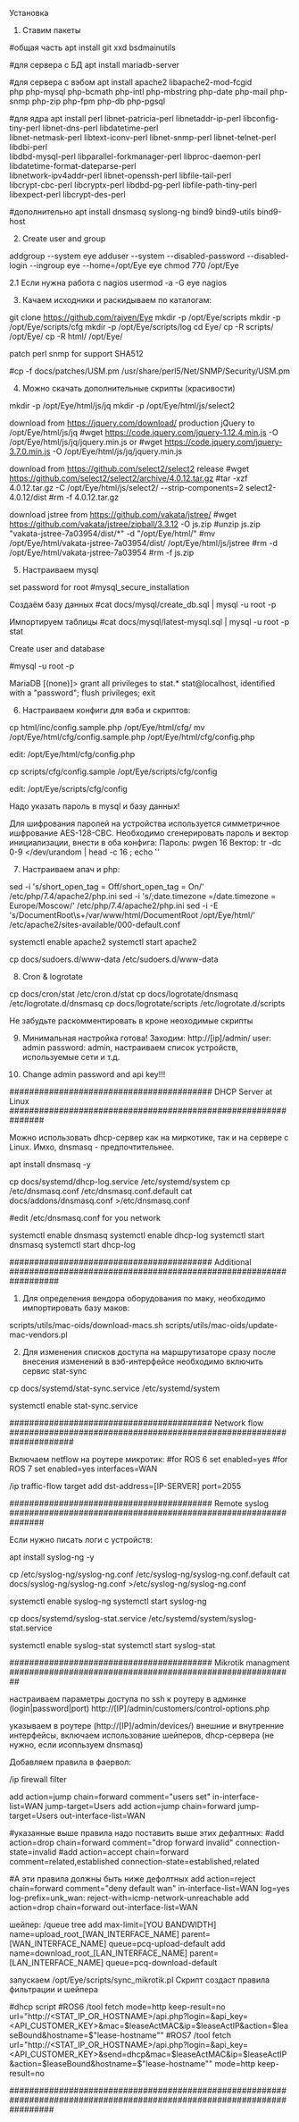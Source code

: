Установка

1. Ставим пакеты

#общая часть
apt install git xxd bsdmainutils

#для сервера с БД
apt install mariadb-server

#для сервера с вэбом
apt install apache2 libapache2-mod-fcgid \
php php-mysql php-bcmath php-intl php-mbstring php-date php-mail php-snmp php-zip php-fpm php-db php-pgsql

#для ядра
apt install perl libnet-patricia-perl libnetaddr-ip-perl libconfig-tiny-perl libnet-dns-perl libdatetime-perl \
libnet-netmask-perl libtext-iconv-perl libnet-snmp-perl libnet-telnet-perl libdbi-perl \
libdbd-mysql-perl libparallel-forkmanager-perl libproc-daemon-perl libdatetime-format-dateparse-perl \
libnetwork-ipv4addr-perl libnet-openssh-perl libfile-tail-perl  \
libcrypt-cbc-perl libcryptx-perl libdbd-pg-perl libfile-path-tiny-perl libexpect-perl libcrypt-des-perl

#дополнительно
apt install dnsmasq syslong-ng bind9 bind9-utils bind9-host

2. Create user and group

addgroup --system eye
adduser --system  --disabled-password --disabled-login --ingroup eye --home=/opt/Eye eye
chmod 770 /opt/Eye

2.1 Если нужна работа с nagios
usermod -a -G eye nagios

3. Качаем исходники и раскидываем по каталогам:

git clone https://github.com/rajven/Eye
mkdir -p /opt/Eye/scripts
mkdir -p /opt/Eye/scripts/cfg
mkdir -p /opt/Eye/scripts/log
cd Eye/
cp -R scripts/ /opt/Eye/
cp -R html/ /opt/Eye/

patch perl snmp for support SHA512

#cp -f docs/patches/USM.pm /usr/share/perl5/Net/SNMP/Security/USM.pm

4. Можно скачать дополнительные скрипты (красивости)

mkdir -p /opt/Eye/html/js/jq
mkdir -p /opt/Eye/html/js/select2

download from https://jquery.com/download/ production jQuery to /opt/Eye/html/js/jq
#wget https://code.jquery.com/jquery-1.12.4.min.js -O /opt/Eye/html/js/jq/jquery.min.js
or
#wget https://code.jquery.com/jquery-3.7.0.min.js -O /opt/Eye/html/js/jq/jquery.min.js

download from https://github.com/select2/select2 release
#wget https://github.com/select2/select2/archive/4.0.12.tar.gz
#tar -xzf 4.0.12.tar.gz -C /opt/Eye/html/js/select2/ --strip-components=2 select2-4.0.12/dist
#rm -f 4.0.12.tar.gz

download jstree from  https://github.com/vakata/jstree/
#wget https://github.com/vakata/jstree/zipball/3.3.12 -O js.zip
#unzip js.zip "vakata-jstree-7a03954/dist/*" -d "/opt/Eye/html/"
#mv /opt/Eye/html/vakata-jstree-7a03954/dist/ /opt/Eye/html/js/jstree
#rm -d /opt/Eye/html/vakata-jstree-7a03954
#rm -f js.zip

5. Настраиваем mysql 

set password for root
#mysql_secure_installation

Создаём базу данных
#cat docs/mysql/create_db.sql | mysql -u root -p

Импортируем таблицы
#cat docs/mysql/latest-mysql.sql | mysql -u root -p stat

Create user and database

#mysql -u root -p

MariaDB [(none)]>
grant all privileges to stat.* stat@localhost, identified with a "password";
flush privileges;
exit

6. Настраиваем конфиги для вэба и скриптов:

cp html/inc/config.sample.php /opt/Eye/html/cfg/
mv /opt/Eye/html/cfg/config.sample.php /opt/Eye/html/cfg/config.php

edit: /opt/Eye/html/cfg/config.php

cp scripts/cfg/config.sample /opt/Eye/scripts/cfg/config

edit: /opt/Eye/scripts/cfg/config

Надо указать пароль в  mysql и базу данных!

Для шифрования паролей на устройства используется симметричное ишфрование AES-128-CBC. Необходимо сгенерировать пароль и вектор инициализации, внести в оба конфига:
Пароль: pwgen 16
Вектор: tr -dc 0-9 </dev/urandom | head -c 16 ; echo ''

7. Настраиваем апач и php:

sed -i 's/short_open_tag = Off/short_open_tag = On/' /etc/php/7.4/apache2/php.ini
sed -i 's/;date.timezone =/date.timezone = Europe\/Moscow/' /etc/php/7.4/apache2/php.ini
sed -i -E 's/DocumentRoot\s+\/var\/www\/html/DocumentRoot \/opt\/Eye\/html/' /etc/apache2/sites-available/000-default.conf

systemctl enable apache2
systemctl start apache2

cp docs/sudoers.d/www-data /etc/sudoers.d/www-data

8. Cron & logrotate

cp docs/cron/stat /etc/cron.d/stat
cp docs/logrotate/dnsmasq /etc/logrotate.d/dnsmasq
cp docs/logrotate/scripts /etc/logrotate.d/scripts

Не забудьте раскомментировать в кроне неоходимые скрипты

9. Минимальная настройка готова! Заходим: http://[ip]/admin/ user: admin password: admin, настраиваем список устройств, используемые сети и т.д.

10. Change admin password and api key!!!

######################################### DHCP Server at Linux ###############################################################

Можно использовать dhcp-сервер как на миркотике, так и на сервере с Linux. Имхо, dnsmasq - предпочтительнее.

apt install dnsmasq -y

cp docs/systemd/dhcp-log.service /etc/systemd/system
cp /etc/dnsmasq.conf /etc/dnsmasq.conf.default
cat docs/addons/dnsmasq.conf >/etc/dnsmasq.conf

#edit /etc/dnsmasq.conf for you network

systemctl enable dnsmasq
systemctl enable dhcp-log
systemctl start dnsmasq
systemctl start dhcp-log

######################################### Additional ##################################################################

1. Для определения вендора оборудования по маку, необходимо импортировать базу маков:

scripts/utils/mac-oids/download-macs.sh
scripts/utils/mac-oids/update-mac-vendors.pl

2. Для изменения списков доступа на маршрутизаторе сразу после внесения изменений в вэб-интерфейсе необходимо включить сервис stat-sync

cp docs/systemd/stat-sync.service /etc/systemd/system

systemctl enable stat-sync.service

######################################### Network flow #####################################################################

Включаем netflow на роутере микротик:
#for ROS 6
set enabled=yes
#for ROS 7
set enabled=yes  interfaces=WAN

/ip traffic-flow target
add dst-address=[IP-SERVER] port=2055

######################################### Remote syslog ###############################################################

Если нужно писать логи с устройств:

apt install syslog-ng -y

cp /etc/syslog-ng/syslog-ng.conf  /etc/syslog-ng/syslog-ng.conf.default
cat docs/syslog-ng/syslog-ng.conf >/etc/syslog-ng/syslog-ng.conf

systemctl enable syslog-ng
systemctl start syslog-ng

cp docs/systemd/syslog-stat.service /etc/systemd/system/syslog-stat.service

systemctl enable syslog-stat
systemctl start syslog-stat

######################################### Mikrotik managment ##########################################################

настраиваем параметры доступа по ssh к роутеру в админке (login|password|port)  http://[IP]/admin/customers/control-options.php

указываем в роутере (http://[IP]/admin/devices/) внешние и внутренние интерфейсы, включаем использование шейперов, dhcp-сервера (не нужно, если исопльзуем dnsmasq)

Добавляем правила в фаервол:

/ip firewall filter

add action=jump chain=forward comment="users set" in-interface-list=WAN jump-target=Users
add action=jump chain=forward jump-target=Users out-interface-list=WAN

#указанные выше правила надо поставить выше этих дефалтных:
#add action=drop chain=forward comment="drop forward invalid" connection-state=invalid
#add action=accept chain=forward comment=related,established connection-state=established,related

#А эти правила должны быть ниже дефолтных
add action=reject chain=forward comment="deny default wan" in-interface-list=WAN log=yes log-prefix=unk_wan: reject-with=icmp-network-unreachable 
add action=drop chain=forward out-interface-list=WAN

шейпер:
/queue tree
add max-limit=[YOU BANDWIDTH] name=upload_root_[WAN_INTERFACE_NAME] parent=[WAN_INTERFACE_NAME] queue=pcq-upload-default
add name=download_root_[LAN_INTERFACE_NAME] parent=[LAN_INTERFACE_NAME] queue=pcq-download-default

запускаем /opt/Eye/scripts/sync_mikrotik.pl
Скрипт создаст правила фильтрации и шейпера

#dhcp script
#ROS6
/tool fetch mode=http keep-result=no url="http://<STAT_IP_OR_HOSTNAME>/api.php\?login=<LOGIN>&api_key=<API_CUSTOMER_KEY>&mac=$leaseActMAC&ip=$leaseActIP&action=$leaseBound&hostname=$"lease-hostname""
#ROS7
/tool fetch url="http://<STAT_IP_OR_HOSTNAME>/api.php?login=<LOGIN>&api_key=<API_CUSTOMER_KEY>&send=dhcp&mac=$leaseActMAC&ip=$leaseActIP&action=$leaseBound&hostname=$"lease-hostname"" mode=http keep-result=no

#########################################################################################################################

